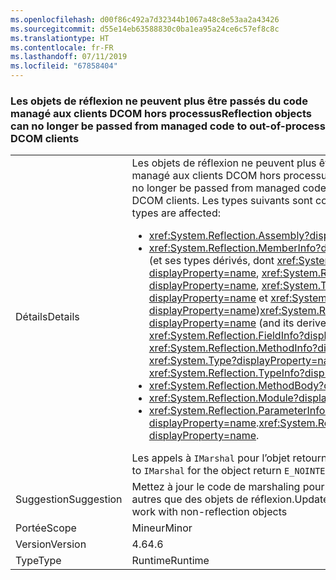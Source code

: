 ```yaml
---
ms.openlocfilehash: d00f86c492a7d32344b1067a48c8e53aa2a43426
ms.sourcegitcommit: d55e14eb63588830c0ba1ea95a24ce6c57ef8c8c
ms.translationtype: HT
ms.contentlocale: fr-FR
ms.lasthandoff: 07/11/2019
ms.locfileid: "67858404"
---
```

### <a name="reflection-objects-can-no-longer-be-passed-from-managed-code-to-out-of-process-dcom-clients"></a><span data-ttu-id="97e33-101">Les objets de réflexion ne peuvent plus être passés du code managé aux clients DCOM hors processus</span><span class="sxs-lookup"><span data-stu-id="97e33-101">Reflection objects can no longer be passed from managed code to out-of-process DCOM clients</span></span>

|   |   |
|---|---|
|<span data-ttu-id="97e33-102">Détails</span><span class="sxs-lookup"><span data-stu-id="97e33-102">Details</span></span>|<span data-ttu-id="97e33-103">Les objets de réflexion ne peuvent plus être passés du code managé aux clients DCOM hors processus.</span><span class="sxs-lookup"><span data-stu-id="97e33-103">Reflection objects can no longer be passed from managed code to out-of-process DCOM clients.</span></span> <span data-ttu-id="97e33-104">Les types suivants sont concernés :</span><span class="sxs-lookup"><span data-stu-id="97e33-104">The following types are affected:</span></span><ul><li><xref:System.Reflection.Assembly?displayProperty=name></li><li><span data-ttu-id="97e33-105"><xref:System.Reflection.MemberInfo?displayProperty=name> (et ses types dérivés, dont <xref:System.Reflection.FieldInfo?displayProperty=name>, <xref:System.Reflection.MethodInfo?displayProperty=name>, <xref:System.Type?displayProperty=name> et <xref:System.Reflection.TypeInfo?displayProperty=name>)</span><span class="sxs-lookup"><span data-stu-id="97e33-105"><xref:System.Reflection.MemberInfo?displayProperty=name> (and its derived types, including <xref:System.Reflection.FieldInfo?displayProperty=name>, <xref:System.Reflection.MethodInfo?displayProperty=name>, <xref:System.Type?displayProperty=name>, and <xref:System.Reflection.TypeInfo?displayProperty=name>)</span></span></li><li><xref:System.Reflection.MethodBody?displayProperty=name></li><li><xref:System.Reflection.Module?displayProperty=name></li><li><span data-ttu-id="97e33-106"><xref:System.Reflection.ParameterInfo?displayProperty=name>.</span><span class="sxs-lookup"><span data-stu-id="97e33-106"><xref:System.Reflection.ParameterInfo?displayProperty=name>.</span></span></li></ul><span data-ttu-id="97e33-107">Les appels à <code>IMarshal</code> pour l’objet retournent <code>E_NOINTERFACE</code>.</span><span class="sxs-lookup"><span data-stu-id="97e33-107">Calls to <code>IMarshal</code> for the object return <code>E_NOINTERFACE</code>.</span></span>|
|<span data-ttu-id="97e33-108">Suggestion</span><span class="sxs-lookup"><span data-stu-id="97e33-108">Suggestion</span></span>|<span data-ttu-id="97e33-109">Mettez à jour le code de marshaling pour utiliser des objets autres que des objets de réflexion.</span><span class="sxs-lookup"><span data-stu-id="97e33-109">Update marshaling code to work with non-reflection objects</span></span>|
|<span data-ttu-id="97e33-110">Portée</span><span class="sxs-lookup"><span data-stu-id="97e33-110">Scope</span></span>|<span data-ttu-id="97e33-111">Mineur</span><span class="sxs-lookup"><span data-stu-id="97e33-111">Minor</span></span>|
|<span data-ttu-id="97e33-112">Version</span><span class="sxs-lookup"><span data-stu-id="97e33-112">Version</span></span>|<span data-ttu-id="97e33-113">4.6</span><span class="sxs-lookup"><span data-stu-id="97e33-113">4.6</span></span>|
|<span data-ttu-id="97e33-114">Type</span><span class="sxs-lookup"><span data-stu-id="97e33-114">Type</span></span>|<span data-ttu-id="97e33-115">Runtime</span><span class="sxs-lookup"><span data-stu-id="97e33-115">Runtime</span></span>|

